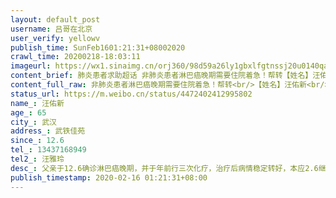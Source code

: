 ```yaml
---
layout: default_post
username: 吕哥在北京
user_verify: yellowv
publish_time: SunFeb1601:21:31+08002020
crawl_time: 20200218-18:03:11
imageurl: https://wx1.sinaimg.cn/orj360/98d59a26ly1gbxlfgtnssj20u0140qaj.jpg,https://wx4.sinaimg.cn/orj360/98d59a26ly1gbxlfjbpp4j22c0340qv7.jpg,https://wx2.sinaimg.cn/orj360/98d59a26ly1gbxlfg4rlyj22c0340b2c.jpg
content_brief: 肺炎患者求助超话 非肺炎患者淋巴癌晚期需要住院着急！帮转【姓名】汪佑新【年龄】65【所在城市】武汉【所在小区、社区】武铁佳苑【患病时间】12.6【联系方式】13437168949【其他紧急联系人】汪雅玲【病情描述】 父亲于12.6确诊淋巴癌晚期，并于年前行三次化疗，治疗后病情稳定转好，本应2 ...全文
content_full_raw: 非肺炎患者淋巴癌晚期需要住院着急！帮转<br/>【姓名】汪佑新<br/>【年龄】65<br/>【所在城市】武汉<br/>【所在小区、社区】武铁佳苑<br/>【患病时间】12.6<br/>【联系方式】13437168949<br/>【其他紧急联系人】汪雅玲<br/>【病情描述】父亲于12.6确诊淋巴癌晚期，并于年前行三次化疗，治疗后病情稳定转好，本应2.6继续反院第四次化疗，但因目前防疫形式严峻，医院一直未能让患者及时反院治疗。医生说该病对化疗周期性要求高，如不能按时化疗，蒋对病情的预后有影响，相信武汉还有很多像我父亲一样的肿瘤患者继续进一步治疗，他们的命同样是命！！恳请相关部门能引起重视，妥善解决，让我父亲能尽早入院接受治疗！！！！<adata-url="http://t.cn/ELT0hke"href="http://weibo.com/p/1001018008611000000000000"data-hide=""><spanclass='url-icon'><imgstyle='width:1rem;height:1rem'src='https://h5.sinaimg.cn/upload/2015/09/25/3/timeline_card_small_location_default.png'></span><spanclass="surl-text">北京</span></a>
status_url: https://m.weibo.cn/status/4472402412995802
name_: 汪佑新
age_: 65
city_: 武汉
address_: 武铁佳苑
since_: 12.6
tel_: 13437168949
tel2_: 汪雅玲
desc_: 父亲于12.6确诊淋巴癌晚期，并于年前行三次化疗，治疗后病情稳定转好，本应2.6继续反院第四次化疗，但因目前防疫形式严峻，医院一直未能让患者及时反院治疗。医生说该病对化疗周期性要求高，如不能按时化疗，蒋对病情的预后有影响，相信武汉还有很多像我父亲一样的肿瘤患者继续进一步治疗，他们的命同样是命！！恳请相关部门能引起重视，妥善解决，让我父亲能尽早入院接受治疗！！！！<adata-url="http//t.cn/ELT0hke"href="http//weibo.com/p/1001018008611000000000000"data-hide=""><spanclass='url-icon'><imgstyle='width1rem;height1rem'src='https//h5.sinaimg.cn/upload/2015/09/25/3/timeline_card_small_location_default.png'></span><spanclass="surl-text">北京</span></a>
publish_timestamp: 2020-02-16 01:21:31+08:00
---
```

